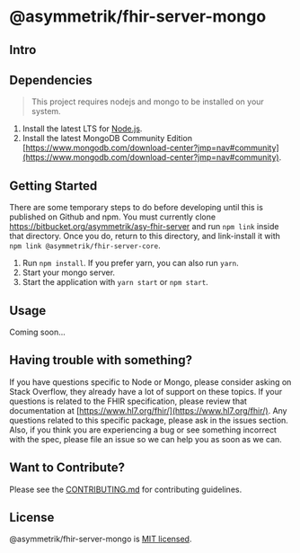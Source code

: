 @asymmetrik/fhir-server-mongo
=============================

## Intro

## Dependencies
> This project requires nodejs and mongo to be installed on your system.

1. Install the latest LTS for [Node.js](https://nodejs.org/en/).
2. Install the latest MongoDB Community Edition [https://www.mongodb.com/download-center?jmp=nav#community](https://www.mongodb.com/download-center?jmp=nav#community).

## Getting Started

There are some temporary steps to do before developing until this is published on Github and npm. You must currently clone https://bitbucket.org/asymmetrik/asy-fhir-server and run `npm link` inside that directory. Once you do, return to this directory, and link-install it with `npm link @asymmetrik/fhir-server-core`.

1. Run `npm install`.  If you prefer yarn, you can also run `yarn`.
2. Start your mongo server.
3. Start the application with `yarn start` or `npm start`.

## Usage
Coming soon...

## Having trouble with something?
If you have questions specific to Node or Mongo, please consider asking on Stack Overflow, they already have a lot of support on these topics. If your questions is related to the FHIR specification, please review that documentation at [https://www.hl7.org/fhir/](https://www.hl7.org/fhir/). Any questions related to this specific package, please ask in the issues section. Also, if you think you are experiencing a bug or see something incorrect with the spec, please file an issue so we can help you as soon as we can.

## Want to Contribute?
Please see the [CONTRIBUTING.md](./.github/CONTRIBUTING.md) for contributing guidelines.

## License
@asymmetrik/fhir-server-mongo is [MIT licensed](./LICENSE).
